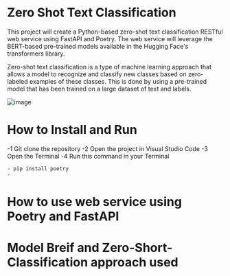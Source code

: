 # **Zero Shot Text Classification**

This project will create a Python-based zero-shot text classification RESTful web service using FastAPI and Poetry. The web service will leverage the BERT-based pre-trained models available in the Hugging Face's transformers library.

Zero-shot text classification is a type of machine learning approach that allows a model to recognize and classify new classes based on zero-labeled examples of these classes. This is done by using a pre-trained model that has been trained on a large dataset of text and labels.

![image](https://github.com/zeidzen/HR_resume/assets/36964163/5fa8cf5a-9436-4981-ac03-b8cbf1cd0893)


# How to Install and Run
-1 Git clone the repository
-2 Open the project in Visual Studio Code
-3 Open the Terminal 
-4 Run this command in your Terminal 

    - pip install poetry
    - 

# How to use web service using Poetry and FastAPI


# Model Breif and Zero-Short-Classification approach used



